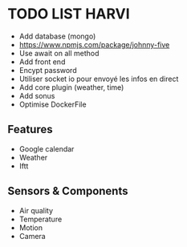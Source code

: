 # TODO LIST HARVI

- Add database (mongo)
- https://www.npmjs.com/package/johnny-five
- Use await on all method
- Add front end
- Encypt password
- Utiliser socket io pour envoyé les infos en direct
- Add core plugin (weather, time)
- Add sonus
- Optimise DockerFile
 
## Features

- Google calendar
- Weather 
- Iftt


## Sensors & Components

- Air quality 
- Temperature
- Motion
- Camera